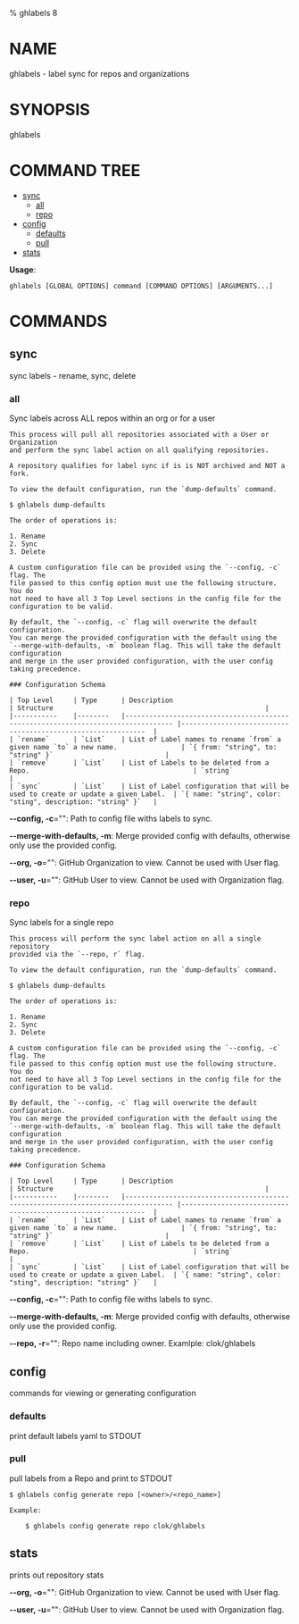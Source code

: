 % ghlabels 8
# NAME
ghlabels - label sync for repos and organizations
# SYNOPSIS
ghlabels


# COMMAND TREE

- [sync](#sync)
    - [all](#all)
    - [repo](#repo)
- [config](#config)
    - [defaults](#defaults)
    - [pull](#pull)
- [stats](#stats)

**Usage**:
```
ghlabels [GLOBAL OPTIONS] command [COMMAND OPTIONS] [ARGUMENTS...]
```

# COMMANDS

## sync

sync labels - rename, sync, delete

### all

Sync labels across ALL repos within an org or for a user

```
This process will pull all repositories associated with a User or Organization
and perform the sync label action on all qualifying repositories.

A repository qualifies for label sync if is is NOT archived and NOT a fork.

To view the default configuration, run the `dump-defaults` command.

$ ghlabels dump-defaults

The order of operations is:

1. Rename
2. Sync
3. Delete

A custom configuration file can be provided using the `--config, -c` flag. The
file passed to this config option must use the following structure. You do
not need to have all 3 Top Level sections in the config file for the
configuration to be valid.

By default, the `--config, -c` flag will overwrite the default configuration.
You can merge the provided configuration with the default using the 
`--merge-with-defaults, -m` boolean flag. This will take the default configuration
and merge in the user provided configuration, with the user config taking precedence.

### Configuration Schema

| Top Level 	| Type   	| Description                                                                      	| Structure                                                   	|
|-----------	|--------	|----------------------------------------------------------------------------------	|-------------------------------------------------------------	|
| `rename`  	| `List` 	| List of Label names to rename `from` a given name `to` a new name.               	| `{ from: "string", to: "string" }`                          	|
| `remove`  	| `List` 	| List of Labels to be deleted from a Repo.                                        	| `string`                                                    	|
| `sync`    	| `List` 	| List of Label configuration that will be used to create or update a given Label. 	| `{ name: "string", color: "sting", description: "string" }` 	|
```

**--config, -c**="": Path to config file withs labels to sync.

**--merge-with-defaults, -m**: Merge provided config with defaults, otherwise only use the provided config.

**--org, -o**="": GitHub Organization to view. Cannot be used with User flag.

**--user, -u**="": GitHub User to view. Cannot be used with Organization flag.

### repo

Sync labels for a single repo

```
This process will perform the sync label action on all a single repository
provided via the `--repo, r` flag.

To view the default configuration, run the `dump-defaults` command.

$ ghlabels dump-defaults

The order of operations is:

1. Rename
2. Sync
3. Delete

A custom configuration file can be provided using the `--config, -c` flag. The
file passed to this config option must use the following structure. You do
not need to have all 3 Top Level sections in the config file for the
configuration to be valid.

By default, the `--config, -c` flag will overwrite the default configuration.
You can merge the provided configuration with the default using the 
`--merge-with-defaults, -m` boolean flag. This will take the default configuration
and merge in the user provided configuration, with the user config taking precedence.

### Configuration Schema

| Top Level 	| Type   	| Description                                                                      	| Structure                                                   	|
|-----------	|--------	|----------------------------------------------------------------------------------	|-------------------------------------------------------------	|
| `rename`  	| `List` 	| List of Label names to rename `from` a given name `to` a new name.               	| `{ from: "string", to: "string" }`                          	|
| `remove`  	| `List` 	| List of Labels to be deleted from a Repo.                                        	| `string`                                                    	|
| `sync`    	| `List` 	| List of Label configuration that will be used to create or update a given Label. 	| `{ name: "string", color: "sting", description: "string" }` 	|
```

**--config, -c**="": Path to config file withs labels to sync.

**--merge-with-defaults, -m**: Merge provided config with defaults, otherwise only use the provided config.

**--repo, -r**="": Repo name including owner. Examlple: clok/ghlabels

## config

commands for viewing or generating configuration

### defaults

print default labels yaml to STDOUT

### pull

pull labels from a Repo and print to STDOUT

```
$ ghlabels config generate repo [<owner>/<repo_name>]

Example:

	$ ghlabels config generate repo clok/ghlabels
```

## stats

prints out repository stats

**--org, -o**="": GitHub Organization to view. Cannot be used with User flag.

**--user, -u**="": GitHub User to view. Cannot be used with Organization flag.

